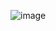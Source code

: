 ![image](https://user-images.githubusercontent.com/72662383/259550977-03a9702c-6937-4f2b-bc7f-562533cdf2b7.svg)
